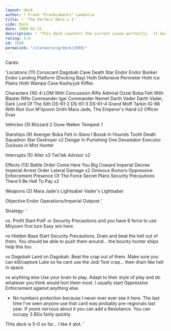 ```yaml
---
layout: deck
author: ! Frank "FrankLamanti" Lamantia
title: ! "The Perfect Meta v 1"
side: Dark
date: 2000-02-21
description: ! "This deck counters the current scene perfectly.  It beats both Hidden base abd Profit... it also beats other deck types."
rating: 4.0
id: 3589
permalink: "/starwarsccg/deck/3589/"
---
```

Cards: 

'Locations (11)
Coruscant
Dagobah Cave
Death Star
Endor
Endor Bunker
Endor Landing Platform (Docking Bay)
Hoth Defensive Perimeter
Hoth Ice Plains
Hoth Wampa Cave
Kashyyyk
Kiffex

Characters (16)
4-LOM With Concussion Rifle
Admiral Ozzel
Boba Fett With Blaster Rifle
Commander Igar
Commander Nemet
Darth Vader
Darth Vader, Dark Lord Of The Sith
DS-61-2
DS-61-3
DS-61-4
Grand Moff Tarkin
IG-88 With Riot Gun
M'iiyoom Onith
Mara Jade, The Emperor's Hand	x2
Officer Evax

Vehicles (3)
Blizzard 2
Dune Walker
Tempest 1

Starships (9)
Avenger
Boba Fett in Slave I
Bossk In Hounds Tooth
Death Squadron Star Destroyer  x2
Dengar In Punishing One
Devastator
Executor
Zuckuss in Mist Hunter

Interrupts (5)
Alter  x3
Twi'lek Advisor  x2

Effects (13)
Battle Order
Come Here You Big Coward
Imperial Decree
Imperial Arrest Order
Lateral Damage	x2
Ominous Rumors
Oppressive Enforcement
Presence Of The Force
Secret Plans
Security Precautions
There'll Be Hell To Pay  x2

Weapons (2)
Mara Jade's Lightsaber
Vader's Lightsaber

Objective
Endor Operations/Imperial Outpost  '

Strategy: '

vs. Profit
Start PotF or Security Precautions and you have 8 force to use Miiyoom first turn  Easy win here.

vs Hidden Base
Start Security Precautions.  Drain and beat the hell out of them.  You should be able to push them around... the bounty hunter ships help this too.

vs Dagobah
Land on Dagobah.  Beat the crap out of them.  Make sure you can kill/capture Luke so he cant use the Jedi Test crap... then drain like hell in space.

vs anything else
Use your brain to play.  Adapt to their style of play and do whatever you think would hurt them most.  I usually start Oppressive Enforcement against anything else.

- No numbers protection because I never ever ever see it here.	The last time I've seen anyone use that card was probably pre-regionals last year.  If youre nervous about it you can add a Resistance.  You can occupy 3 BGs fairly quickly.

THis deck is 5-0 so far... I like it alot.  '
